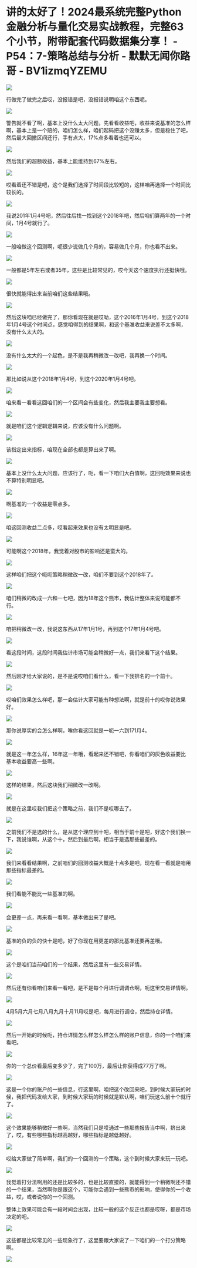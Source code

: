 # 讲的太好了！2024最系统完整Python金融分析与量化交易实战教程，完整63个小节，附带配套代码数据集分享！ - P54：7-策略总结与分析 - 默默无闻你路哥 - BV1izmqYZEMU

![](img/7e7ac2df33155388b002e9a3764603cd_0.png)

行做完了做完之后哎，没报错是吧，没报错说明咱这个东西呃。

![](img/7e7ac2df33155388b002e9a3764603cd_2.png)

警告就不看了啊，基本上没什么太大问题，先看看收益吧，收益来说基准的怎么样啊，基本上是一个赔的，咱们怎么样，咱们起码把这个没赚太多，但是稳住了吧，然后最大回撤区间还行，手有点大，17%点多看着也还可以。



![](img/7e7ac2df33155388b002e9a3764603cd_4.png)

然后我们的超额收益，基本上能维持到67%左右。

![](img/7e7ac2df33155388b002e9a3764603cd_6.png)

哎看着还不错是吧，这个是我们选择了时间段比较短的，这样咱再选择一个时间比较长的。

![](img/7e7ac2df33155388b002e9a3764603cd_8.png)

我说201年1月4号吧，然后往后找一找到这个2018年吧，然后咱们算两年的一个时间，1月4号就行了。

![](img/7e7ac2df33155388b002e9a3764603cd_10.png)

一般咱做这个回测啊，呃很少说做几个月的，容易做几个月，你也看不出来。

![](img/7e7ac2df33155388b002e9a3764603cd_12.png)

一般都是5年左右或者35年，这些是比较常见的，哎今天这个速度执行还挺快哦。

![](img/7e7ac2df33155388b002e9a3764603cd_14.png)

很快就能得出来当前咱们这些结果哦。

![](img/7e7ac2df33155388b002e9a3764603cd_16.png)

然后这块咱已经做完了，那你看现在就是哎呦，这个2016年1月4号，到这个2018年1月4号这个时间点，感觉咱得到的结果啊，和这个基准收益来说差不太多啊，没有什么太大的。



![](img/7e7ac2df33155388b002e9a3764603cd_18.png)

没有什么太大的一个起色，是不是我再稍微改一改吧，我再换一个时间。

![](img/7e7ac2df33155388b002e9a3764603cd_20.png)

那比如说从这个2018年1月4号，到这个2020年1月4号吧。

![](img/7e7ac2df33155388b002e9a3764603cd_22.png)

咱来看一看看这回咱们的一个区间会有些变化，然后我主要我主要想看。

![](img/7e7ac2df33155388b002e9a3764603cd_24.png)

就是咱们这个逻辑逻辑来说，应该没有什么问题啊。

![](img/7e7ac2df33155388b002e9a3764603cd_26.png)

该指定出来指标，咱现在全部也都是算出来了啊。

![](img/7e7ac2df33155388b002e9a3764603cd_28.png)

基本上没什么太大问题，应该行了，呃，看一下咱们大白值啊，这回呃效果来说也不算特别明显吧。

![](img/7e7ac2df33155388b002e9a3764603cd_30.png)

啊基准的一个收益是零点多。

![](img/7e7ac2df33155388b002e9a3764603cd_32.png)

咱这回测收益二点多，哎看起来效果也没有太明显是吧。

![](img/7e7ac2df33155388b002e9a3764603cd_34.png)

可能啊这个2018年，我觉着对股市的影响还是蛮大的。

![](img/7e7ac2df33155388b002e9a3764603cd_36.png)

这样咱们把这个呃呃策略稍微改一改，咱们不要到这个2018年了。

![](img/7e7ac2df33155388b002e9a3764603cd_38.png)

咱们稍微的改成一六和一七吧，因为18年这个熊市，我估计整体来说可能都不行。

![](img/7e7ac2df33155388b002e9a3764603cd_40.png)

咱把稍微改一改，我说这东西从17年1月1号，再到这个17年1月4号吧。

![](img/7e7ac2df33155388b002e9a3764603cd_42.png)

看这段时间，这段时间我估计市场可能会稍微好一点，我们来看下这个结果。

![](img/7e7ac2df33155388b002e9a3764603cd_44.png)

然后刚才给大家说的，是不是说哎咱们看什么，看一下我排名的一个前十。

![](img/7e7ac2df33155388b002e9a3764603cd_46.png)

哎咱们效果怎么样吧，那一会估计大家可能有种想法啊，就是前十的哎你说效果好。

![](img/7e7ac2df33155388b002e9a3764603cd_48.png)

那你说厚实的会怎么样啊，唉你看这回就是一呃一六到171月4。

![](img/7e7ac2df33155388b002e9a3764603cd_50.png)

就是这一年怎么样，16年这一年哦，看起来还不错吧，你看咱们的灰色收益要比基本收益要高一些啊。

![](img/7e7ac2df33155388b002e9a3764603cd_52.png)

这样的结果，然后这块我们稍微改一改啊。

![](img/7e7ac2df33155388b002e9a3764603cd_54.png)

就是在这里哎我们把这个策略之前，我们不是哎哪去了。

![](img/7e7ac2df33155388b002e9a3764603cd_56.png)

之前我们不是选的什么，是从这个理应到十吧，相当于前十是吧，好这个我们换一下，我说谁啊，从这个十，然后到最后啊，相当于是选那些最差的。



![](img/7e7ac2df33155388b002e9a3764603cd_58.png)

我们来看看结果啊，之前咱们的回测收益大概是十点多是吧，现在看一看就是咱用那些指标最差的。

![](img/7e7ac2df33155388b002e9a3764603cd_60.png)

我们看能不能比一些基准的啊。

![](img/7e7ac2df33155388b002e9a3764603cd_62.png)

会更差一点，再来看一看啊，基本做出来了是吧。

![](img/7e7ac2df33155388b002e9a3764603cd_64.png)

基准的负的负的快十是吧，好了你现在用更差的那比基准还要再差哦。

![](img/7e7ac2df33155388b002e9a3764603cd_66.png)

这个是咱们当前咱们的一个结果，然后这里有一些交易详情。

![](img/7e7ac2df33155388b002e9a3764603cd_68.png)

然后还有你看咱们来看一看吧，是不是每个月进行调调仓啊，呃这里交易详情啊。

![](img/7e7ac2df33155388b002e9a3764603cd_70.png)

4月5月六月七月八月九月十月11月哎是吧，每月进行调仓，然后持仓详情。

![](img/7e7ac2df33155388b002e9a3764603cd_72.png)

然后一开始的时候呃，持仓详情怎么样怎么样怎么样的账户信息，你的一个咱们来看吧。

![](img/7e7ac2df33155388b002e9a3764603cd_74.png)

你的一个总价看最后变多少了，完了100万，最后让你获得成77万了啊。

![](img/7e7ac2df33155388b002e9a3764603cd_76.png)

这是一个你的账户的一些信息，行这里啊，咱把这个改回来吧，到时候大家玩的时候，我把代码发给大家，到时候大家玩的时候就是默认啊，咱们玩这么前十个就行了。



![](img/7e7ac2df33155388b002e9a3764603cd_78.png)

这个效果能够稍微好一些啊，当然我们只是哎通过一些那些报告当中啊，挤出来了，哎，有些哪些指标越高越好，哪些指标是越低越好。



![](img/7e7ac2df33155388b002e9a3764603cd_80.png)

哎给大家做了简单啊，我们的一个回测的一个策略，这个到时候大家来玩一玩吧。

![](img/7e7ac2df33155388b002e9a3764603cd_82.png)

我觉着打分法啊用的还是比较多的，也是比较直接的，就能得到一个稍微啊还不错的一个结果，当然啊你是跟这个，可能你会遇到一些熊市的影响，使得你的一个收益，哎，或者说你的一个回测。

整体上效果可能会有一段时间会出现，比较一般的这个反正也都是哎呀，都是市场决定的吧。

![](img/7e7ac2df33155388b002e9a3764603cd_84.png)

这些都是比较常见的一些现象行了，这里要跟大家说了一下咱们的一个打分策略啊。

![](img/7e7ac2df33155388b002e9a3764603cd_86.png)